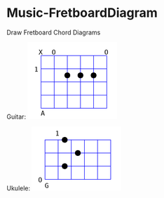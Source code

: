# Music-FretboardDiagram
Draw Fretboard Chord Diagrams

Guitar:
![Chord Diagram](https://raw.githubusercontent.com/ology/Music-FretboardDiagram/master/chord-diagram.png)

Ukulele:
![Chord Diagram](https://raw.githubusercontent.com/ology/Music-FretboardDiagram/master/ukulele.png)
